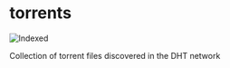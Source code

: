 torrents 
========
![Indexed](https://img.shields.io/badge/indexed-211519-blue)

Collection of torrent files discovered in the DHT network
